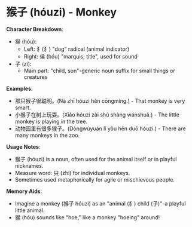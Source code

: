 # **猴子 (hóuzi) - Monkey**

**Character Breakdown**:  
- 猴 (hóu):
  - Left: ⺨(犭) "dog" radical (animal indicator)
  - Right: 侯 (hóu) "marquis; title", used for sound  
- 子 (zi):
  - Main part: "child, son"-generic noun suffix for small things or creatures

**Examples**:  
- 那只猴子很聪明。(Nà zhī hóuzi hěn cōngmíng.) - That monkey is very smart.  
- 小猴子在树上玩耍。(Xiǎo hóuzi zài shù shàng wánshuǎ.) - The little monkey is playing in the tree.  
- 动物园里有很多猴子。(Dòngwùyuán lǐ yǒu hěn duō hóuzi.) - There are many monkeys in the zoo.

**Usage Notes**:  
- 猴子 (hóuzi) is a noun, often used for the animal itself or in playful nicknames.  
- Measure word: 只 (zhī) for individual monkeys.  
- Sometimes used metaphorically for agile or mischievous people.

**Memory Aids**:  
- Imagine a monkey (猴子 hóuzi) as an "animal (犭) child (子)"-a playful little animal.  
- 猴 (hóu) sounds like "hoe," like a monkey "hoeing" around!